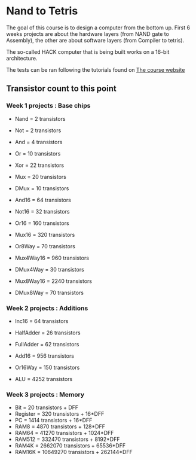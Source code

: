 # Nand to Tetris
The goal of this course is to design a computer from the bottom up.
First 6 weeks projects are about the hardware layers (from NAND gate
to Assembly), the other are about software layers (from Compiler
to tetris).

The so-called HACK computer that is being built works on a 16-bit
architecture.

The tests can be ran following the tutorials found on [The course website](http://nand2tetris.org/software.php)


## Transistor count to this point
### Week 1 projects : Base chips
- Nand = 2 transistors
- Not = 2 transistors
- And = 4 transistors
- Or = 10 transistors
- Xor = 22 transistors

- Mux = 20 transistors
- DMux = 10 transistors

- And16 = 64 transistors
- Not16 = 32 transistors
- Or16 = 160 transistors
- Mux16 = 320 transistors

- Or8Way = 70 transistors
- Mux4Way16 = 960 transistors
- DMux4Way = 30 transistors
- Mux8Way16 = 2240 transistors
- DMux8Way = 70 transistors

### Week 2 projects : Additions
- Inc16 = 64 transistors
- HalfAdder = 26 transistors
- FullAdder = 62 transistors

- Add16 = 956 transistors

- Or16Way = 150 transistors
- ALU = 4252 transistors

### Week 3 projects : Memory
- Bit = 20 transistors + DFF
- Register = 320 transistors + 16\*DFF
- PC = 1414 transistors + 16\*DFF
- RAM8 = 4870 transistors + 128\*DFF
- RAM64 = 41270 transistors + 1024\*DFF
- RAM512 = 332470 transistors + 8192\*DFF
- RAM4K = 2662070 transistors + 65536\*DFF
- RAM16K = 10649270 transistors + 262144\*DFF

